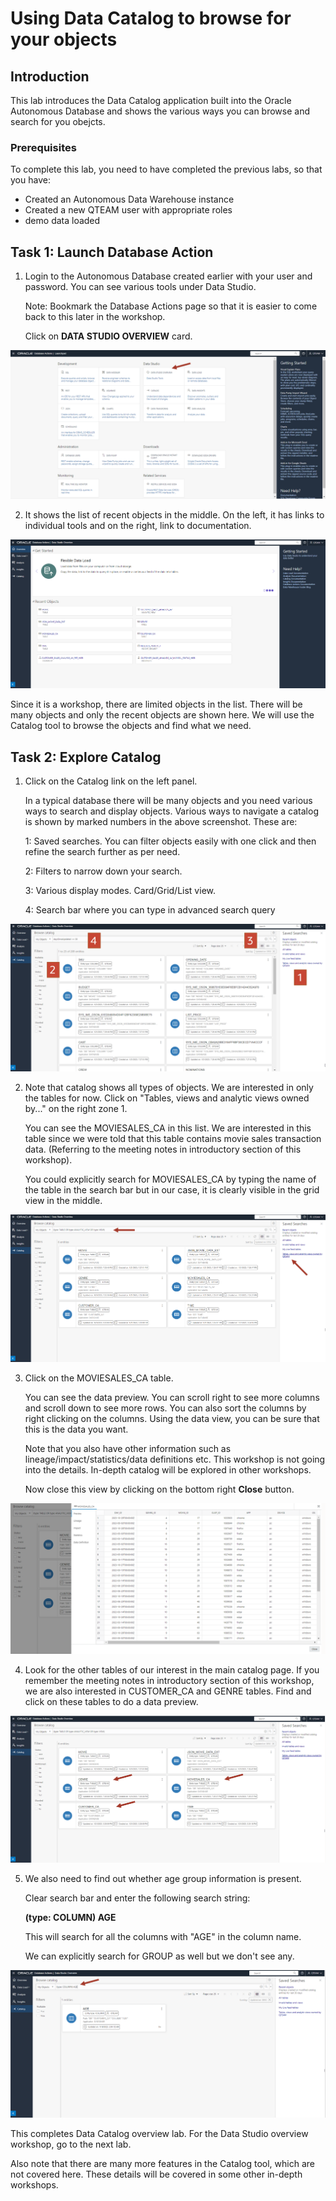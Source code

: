# Using Data Catalog to browse for your objects


## Introduction

This lab introduces the Data Catalog application built into the Oracle Autonomous Database and shows the various ways you can browse and search for you obejcts.

### Prerequisites

To complete this lab, you need to have completed the previous labs, so that you have:

- Created an Autonomous Data Warehouse instance
- Created a new QTEAM user with appropriate roles
- demo data loaded

## Task 1: Launch Database Action

1.  Login to the Autonomous Database created earlier with your user and
    password. You can see various tools under Data Studio.

    Note: Bookmark the Database Actions page so that it is easier to come
    back to this later in the workshop.
    
    Click on **DATA STUDIO OVERVIEW** card.

![Screenshot of data studio overview](images/image1_datastudio_overview.png)

2.  It shows the list of recent objects in the middle. On the left, it
    has links to individual tools and on the right, link to
    documentation.

![Screenshot of sT atusio recent object list](images/image2_datastudio_overview_list.png)

Since it is a workshop, there are limited objects in the list. There
will be many objects and only the recent objects are shown here. We will
use the Catalog tool to browse the objects and find what we need.

## Task 2: Explore Catalog

1.  Click on the Catalog link on the left panel.

    In a typical database there will be many objects and you need various
    ways to search and display objects. Various ways to navigate a catalog
    is shown by marked numbers in the above screenshot. These are:
    
    1: Saved searches. You can filter objects easily with one click and
    then refine the search further as per need.
    
    2: Filters to narrow down your search.
    
    3: Various display modes. Card/Grid/List view.
    
    4: Search bar where you can type in advanced search query

![Screenshot of catalog page](images/image3_catalog_ui_zones.png)

2.  Note that catalog shows all types of objects. We are interested in
    only the tables for now. Click on "Tables, views and analytic views
    owned by..." on the right zone 1.

    You can see the MOVIESALES_CA in this list. We are interested in this
    table since we were told that this table contains movie sales
    transaction data. (Referring to the meeting notes in introductory
    section of this workshop).
    
    You could explicitly search for MOVIESALES_CA by typing the name of
    the table in the search bar but in our case, it is clearly visible in
    the grid view in the middle.

![Screenshot of listing only tables and views](images/image4_catalog_tables.png)

3.  Click on the MOVIESALES_CA table.

    You can see the data preview. You can scroll right to see more columns
    and scroll down to see more rows. You can also sort the columns by
    right clicking on the columns. Using the data view, you can be sure
    that this is the data you want.
    
    Note that you also have other information such as
    lineage/impact/statistics/data definitions etc. This workshop is not
    going into the details. In-depth catalog will be explored in other
    workshops.
    
    Now close this view by clicking on the bottom right **Close** button.

![Screenshot of data preview](images/image5_catalog_data_preview.png)

4.  Look for the other tables of our interest in the main catalog page.
    If you remember the meeting notes in introductory section of this
    workshop, we are also interested in CUSTOMER_CA and GENRE tables.
    Find and click on these tables to do a data preview.

![Screenshot of desired tables](images/image6_catalog_tables_grid.png)

5.  We also need to find out whether age group information is present.

    Clear search bar and enter the following search string:
    
    **(type: COLUMN) AGE**
    
    This will search for all the columns with "AGE" in the column name.
    
    We can explicitly search for GROUP as well but we don't see any.
    

![Screenshot of searcing for column names](images/image7_catalog_search_cols.png)

This completes Data Catalog overview lab. For the Data Studio overview workshop,
go to the next lab.

Also note that there are many more features in the Catalog tool, which are not covered here. 
These details will be covered in some other in-depth workshops.